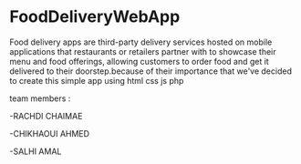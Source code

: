 # FoodDeliveryWebApp
Food delivery apps are third-party delivery services hosted on mobile applications that restaurants or retailers partner with to showcase their menu and food offerings,
allowing customers to order food and get it delivered to their doorstep.because of their importance that we've decided to create this simple app using html css js php 

team members :

-RACHDI CHAIMAE

-CHIKHAOUI AHMED

-SALHI AMAL
